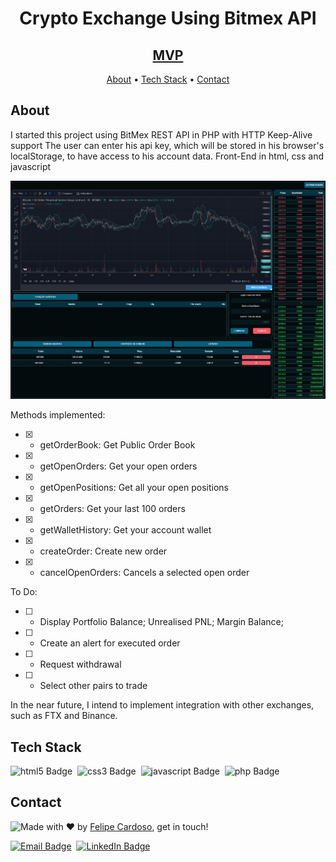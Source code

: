 <h1 align="center">
	Crypto Exchange Using Bitmex API
</h1>
<h2 align="center">
	<a href="https://lynxsw.com.br/mvpCryptoExchange/"> MVP </a>
</h2>

<p align="center">
	<a href="#about">About</a> •
	<a href="#tech-stack">Tech Stack</a> •
	<a href="#contact">Contact</a> 
</p>

## About

I started this project using BitMex REST API in PHP with HTTP Keep-Alive support
The user can enter his api key, which will be stored in his browser's localStorage, to have access to his account data.
Front-End in html, css and javascript

[![FrontEnd](https://raw.githubusercontent.com/fcms14/bitmex-api-php/master/assets/front.jpg)](https://raw.githubusercontent.com/fcms14/bitmex-api-php/master/assets/front.jpg)

Methods implemented: 
- [x] - getOrderBook: Get Public Order Book
- [x] - getOpenOrders: Get your open orders
- [x] - getOpenPositions: Get all your open positions
- [x] - getOrders: Get your last 100 orders
- [x] - getWalletHistory: Get your account wallet
- [x] - createOrder: Create new order
- [x] - cancelOpenOrders: Cancels a selected open order

To Do:
- [ ] - Display Portfolio Balance; Unrealised PNL; Margin Balance;
- [ ] - Create an alert for executed order
- [ ] - Request withdrawal
- [ ] - Select other pairs to trade

In the near future, I intend to implement integration with other exchanges, such as FTX and Binance.

## Tech Stack
<img src="https://img.shields.io/badge/Html5-05122A?style=flat&logo=html5" alt="html5 Badge" height="25">&nbsp;
<img src="https://img.shields.io/badge/Css3-05122A?style=flat&logo=css3" alt="css3 Badge" height="25">&nbsp;
<img src="https://img.shields.io/badge/Javascript-05122A?style=flat&logo=javascript" alt="javascript Badge" height="25">&nbsp;
<img src="https://img.shields.io/badge/Php-05122A?style=flat&logo=php" alt="php Badge" height="25">&nbsp;

## Contact
<img align="left" src="https://avatars.githubusercontent.com/fcms14?size=100">

Made with ❤️ by [Felipe Cardoso](https://github.com/fcms14), get in touch!

<a href="mailto:fcms14" target="_blank"><img src="https://img.shields.io/badge/Email-D14836?style=flat&logo=gmail&logoColor=white" alt="Email Badge" height="25"></a>&nbsp;
<a href="https://www.linkedin.com/in/fcms14" target="_blank"><img src="https://img.shields.io/badge/Linkedin-0077B5?style=flat&logo=linkedin&logoColor=white" alt="LinkedIn Badge" height="25"></a>&nbsp;

<br clear="left"/>

